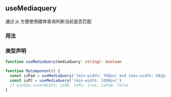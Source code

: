 ## useMediaquery

通过 js 方便使用媒体查询判断当前是否匹配

### 用法

### 类型声明

```typescript
function useMediaQuery(mediaQuery: string): boolean
```

```javascript
function MyComponent() {
  const isPad = useMediaQuery('(min-width: 768px) and (max-width: 992px)')
  const isPC = useMediaQuery('(min-width: 1200px)')
  // window.innerWidth: 1200, isPC: true, isPad: false
}
```
